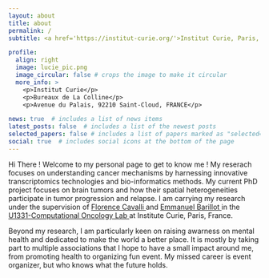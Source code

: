 ```yaml
---
layout: about
title: about
permalink: /
subtitle: <a href='https://institut-curie.org/'>Institut Curie, Paris, France</a>

profile:
  align: right
  image: lucie_pic.png
  image_circular: false # crops the image to make it circular
  more_info: >
    <p>Institut Curie</p>
    <p>Bureaux de La Colline</p>
    <p>Avenue du Palais, 92210 Saint-Cloud, FRANCE</p>

news: true  # includes a list of news items
latest_posts: false  # includes a list of the newest posts
selected_papers: false # includes a list of papers marked as "selected={true}"
social: true  # includes social icons at the bottom of the page
---
```


Hi There ! Welcome to my personal page to get to know me !
My reserach focuses on understanding cancer mechanisms by harnessing innovative transcriptomics technologies and bio-informatics methods. My current PhD project focuses on brain tumors and how their spatial heterogeneities participate in tumor progression and relapse. I am carrying my research under the supervision of <a href="https://institut-curie.org/team/cavalli"> Florence Cavalli </a> and <a href="https://institut-curie.org/team/barillot"> Emmanuel Barillot </a> in the <a href="https://institut-curie.org/unit/u1331"> U1331-Computational Oncology Lab </a> at Institute Curie, Paris, France.

Beyond my research, I am particularly keen on raising awarness on mental health and dedicated to make the world a better place. It is mostly by taking part to multiple associations that I hope to have a small impact around me, from promoting health to organizing fun event. My missed career is event organizer, but who knows what the future holds.
